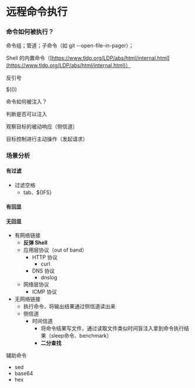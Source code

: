# 远程命令执行

### 命令如何被执行？

命令组；管道；子命令（如 git --open-file-in-pager）；

Shell 的内置命令（[https://www.tldp.org/LDP/abs/html/internal.html](https://www.tldp.org/LDP/abs/html/internal.html)）

反引号

$\(\(\)\)

命令如何被注入？

判断是否可以注入

观察目标的被动响应（侧信道）

目标控制进行主动操作（发起请求）

### 场景分析

#### 有过滤

* 过滤空格
  * tab、${IFS}

#### 有回显

#### 无回显

* 有网络链接
  * **反弹 Shell**
  * 应用层协议（out of band）
    * HTTP 协议
      * curl
    * DNS 协议
      * dnslog
  * 网络层协议
    * ICMP 协议
* 无网络链接
  * 执行命令，将输出结果通过侧信道读出来
  * 侧信道
    * 时间信道
      * 将命令结果写文件，通过读取文件类似时间盲注入拿到命令执行结果（sleep命令、benchmark）
      * **二分查找**

辅助命令

* sed
* base64
* hex



